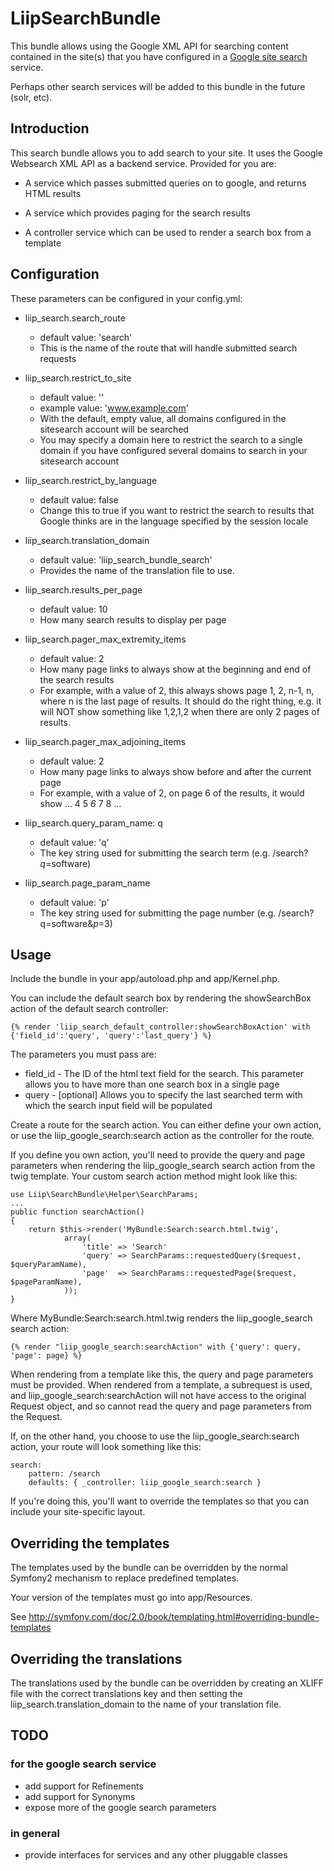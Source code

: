 LiipSearchBundle
================

This bundle allows using the Google XML API for searching content contained
in the site(s) that you have configured in a [Google site search](http://www.google.com/sitesearch/) service.

Perhaps other search services will be added to this bundle in the future (solr, etc).

Introduction
------------
This search bundle allows you to add search to your site.  It uses the Google Websearch
XML API as a backend service.
Provided for you are:

* A service which passes submitted queries on to google, and returns HTML results

* A service which provides paging for the search results

* A controller service which can be used to render a search box from a template


Configuration
-------------
These parameters can be configured in your config.yml:

* liip_search.search_route
  * default value: 'search'
  * This is the name of the route that will handle submitted search requests

* liip_search.restrict_to_site
  * default value: ''
  * example value: 'www.example.com'
  * With the default, empty value, all domains configured in the sitesearch account will be searched
  * You may specify a domain here to restrict the search to a single domain if you have configured several domains to search in your sitesearch account

* liip_search.restrict_by_language
  * default value: false
  * Change this to true if you want to restrict the search to results that Google thinks are in the language specified by the session locale

* liip_search.translation_domain
  * default value: 'liip_search_bundle_search'
  * Provides the name of the translation file to use.

* liip_search.results_per_page
  * default value: 10
  * How many search results to display per page

* liip_search.pager_max_extremity_items
  * default value: 2
  * How many page links to always show at the beginning and end of the search results
  * For example, with a value of 2, this always shows page 1, 2, n-1, n, where n is the last page of results.  It should do the right thing, e.g. it will NOT show something like 1,2,1,2 when there are only 2 pages of results.

* liip_search.pager_max_adjoining_items
  * default value: 2
  * How many page links to always show before and after the current page
  * For example, with a value of 2, on page 6 of the results, it would show <extremity pages> ... 4 5 *6* 7 8 ... <extremity pages>

* liip_search.query_param_name: q
  * default value: 'q'
  * The key string used for submitting the search term (e.g. /search?*q*=software)

* liip_search.page_param_name
  * default value: 'p'
  * The key string used for submitting the page number (e.g. /search?q=software&*p*=3)

Usage
-----
Include the bundle in your app/autoload.php and app/Kernel.php.

You can include the default search box by rendering the showSearchBox action of the default search controller:

    {% render 'liip_search_default_controller:showSearchBoxAction' with {'field_id':'query', 'query':'last_query'} %}

The parameters you must pass are:

* field_id - The ID of the html text field for the search. This parameter allows you to have more than one search box in a single page
* query - [optional] Allows you to specify the last searched term with which the search input field will be populated


Create a route for the search action.  You can either define your own action, or
use the liip_google_search:search action as the controller for the route.

If you define you own action, you'll need to provide the query and page parameters when
rendering the liip_google_search search action from the twig template.
Your custom search action method might look like this:

    use Liip\SearchBundle\Helper\SearchParams;
    ...
    public function searchAction()
    {
        return $this->render('MyBundle:Search:search.html.twig',
                array(
                    'title' => 'Search'
                    'query' => SearchParams::requestedQuery($request, $queryParamName),
                    'page'  => SearchParams::requestedPage($request, $pageParamName),
                ));
    }

Where MyBundle:Search:search.html.twig renders the liip_google_search search action:

    {% render "liip_google_search:searchAction" with {'query': query, 'page': page} %}

When rendering from a template like this, the query and page parameters must be provided.
When rendered from a template, a subrequest is used, and liip_google_search:searchAction
will not have access to the original Request object, and so cannot read the query and
page parameters from the Request.


If, on the other hand, you choose to use the liip_google_search:search action, your route
will look something like this:

    search:
        pattern: /search
        defaults: { _controller: liip_google_search:search }

If you're doing this, you'll want to override the templates so that you can include your
site-specific layout.

Overriding the templates
------------------------

The templates used by the bundle can be overridden by the normal Symfony2 mechanism to replace predefined
templates.

Your version of the templates must go into app/Resources.

See http://symfony.com/doc/2.0/book/templating.html#overriding-bundle-templates

Overriding the translations
---------------------------

The translations used by the bundle can be overridden by creating an XLIFF file with the correct translations
key and then setting the liip_search.translation_domain to the name of your translation file.


TODO
----
### for the google search service
* add support for Refinements
* add support for Synonyms
* expose more of the google search parameters

### in general
* provide interfaces for services and any other pluggable classes
